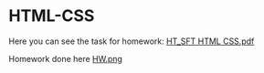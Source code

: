 # HTML-CSS
Here you can see the task for homework: [HT_SFT HTML CSS.pdf](HT_SFT%20HTML%20CSS.pdf)

Homework done here [HW.png](HW.png)
